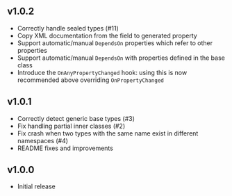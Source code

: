 v1.0.2
------

 - Correctly handle sealed types (#11)
 - Copy XML documentation from the field to generated property
 - Support automatic/manual `DependsOn` properties which refer to other properties
 - Support automatic/manual `DependsOn` with properties defined in the base class
 - Introduce the `OnAnyPropertyChanged` hook: using this is now recommended above overriding `OnPropertyChanged`

v1.0.1
------

 - Correctly detect generic base types (#3)
 - Fix handling partial inner classes (#2)
 - Fix crash when two types with the same name exist in different namespaces (#4)
 - README fixes and improvements

v1.0.0
------

 - Initial release
